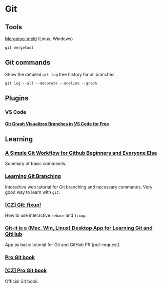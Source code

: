 # Git

## Tools

[Mergetool meld](http://meldmerge.org/) (Linux, Windows)

```
git mergetool
```

## Git commands

Show the detailed `git log` tree history for all branches 

```
git log --all --decorate --oneline --graph
```

## Plugins

### VS Code

#### [Git Graph Visualizes Branches in VS Code for Free](https://ardalis.com/git-graph-visualizes-branches-in-vs-code-for-free)

## Learning

### [A Simple Git Workflow for Github Beginners and Everyone Else](https://towardsdatascience.com/a-simple-git-workflow-for-github-beginners-and-everyone-else-87e39b50ee08)

Summary of basic commands.

### [Learning Git Branching](https://learngitbranching.js.org/)

Interactive web tutorial for Git branching and necessary commands. Very good way to learn with `git`.

### [[CZ] Git: fixup!](https://filip-prochazka.com/blog/git-fixup)

How to use interactive `rebase` and `fixup`.

### [Git-it is a (Mac, Win, Linux) Desktop App for Learning Git and GitHub](https://github.com/jlord/git-it-electron/tree/master/resources/contents/en-US/challenges)

App as basic tutorial for Git and GitHub PR (pull-request).

### [Pro Git book](https://git-scm.com/book/en/v2)
### [[CZ] Pro Git book](https://git-scm.com/book/cs/v2)

Official Git book.


